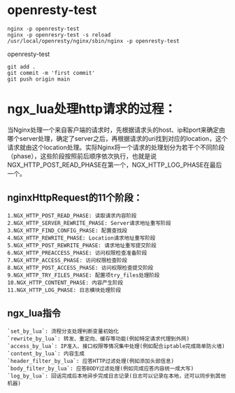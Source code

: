 # openresty-test
```
nginx -p openresty-test
nginx -p openresry-test -s reload
/usr/local/openresty/nginx/sbin/nginx -p openresty-test
```



openresty-test
```
git add . 
git commit -m 'first commit'
git push origin main
```

# ngx_lua处理http请求的过程：

当Nginx处理一个来自客户端的请求时，先根据请求头的host、ip和port来确定由哪个server处理，确定了server之后，再根据请求的uri找到对应的location，这个请求就由这个location处理。实际Nginx将一个请求的处理划分为若干个不同阶段（phase），这些阶段按照前后顺序依次执行，也就是说NGX_HTTP_POST_READ_PHASE在第一个，NGX_HTTP_LOG_PHASE在最后一个。

## nginxHttpRequest的11个阶段：

    1.NGX_HTTP_POST_READ_PHASE: 读取请求内容阶段
    2.NGX_HTTP_SERVER_REWRITE_PHASE: Server请求地址重写阶段
    3.NGX_HTTP_FIND_CONFIG_PHASE: 配置查找段
    4.NGX_HTTP_REWRITE_PHASE: Location请求地址重写阶段
    5.NGX_HTTP_POST_REWRITE_PHASE: 请求地址重写提交阶段
    6.NGX_HTTP_PREACCESS_PHASE: 访问权限检查准备阶段
    7.NGX_HTTP_ACCESS_PHASE: 访问权限检查阶段
    8.NGX_HTTP_POST_ACCESS_PHASE: 访问权限检查提交阶段
    9.NGX_HTTP_TRY_FILES_PHASE: 配置项try_files处理阶段
    10.NGX_HTTP_CONTENT_PHASE: 内容产生阶段
    11.NGX_HTTP_LOG_PHASE: 日志模块处理阶段


## ngx_lua指令

    `set_by_lua`: 流程分支处理判断变量初始化
    `rewrite_by_lua`: 转发、重定向、缓存等功能(例如特定请求代理到外网)
    `access_by_lua`: IP准入、接口权限等情况集中处理(例如配合iptable完成简单防火墙)
    `content_by_lua`: 内容生成
    `header_filter_by_lua`: 应答HTTP过滤处理(例如添加头部信息)
    `body_filter_by_lua`: 应答BODY过滤处理(例如完成应答内容统一成大写)
    `log_by_lua`: 回话完成后本地异步完成日志记录(日志可以记录在本地，还可以同步到其他机器)
